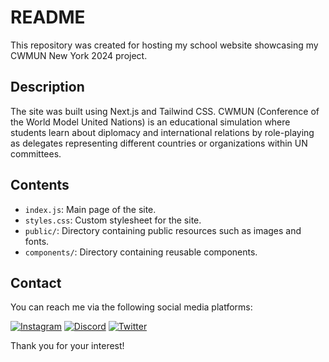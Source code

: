 # README

This repository was created for hosting my school website showcasing my CWMUN New York 2024 project.

## Description

The site was built using Next.js and Tailwind CSS. CWMUN (Conference of the World Model United Nations) is an educational simulation where students learn about diplomacy and international relations by role-playing as delegates representing different countries or organizations within UN committees.

## Contents

- `index.js`: Main page of the site.
- `styles.css`: Custom stylesheet for the site.
- `public/`: Directory containing public resources such as images and fonts.
- `components/`: Directory containing reusable components.

## Contact

You can reach me via the following social media platforms:

[![Instagram](https://img.shields.io/badge/Instagram-%40yourusername-orange)](https://www.instagram.com/yourusername/)
[![Discord](https://img.shields.io/badge/Discord-yourusername%23tag-blue)](https://discord.com/yourusername#tag)
[![Twitter](https://img.shields.io/badge/Twitter-%40yourusername-blue)](https://twitter.com/yourusername)

Thank you for your interest!
